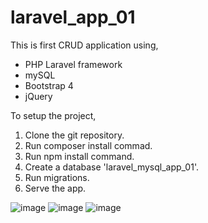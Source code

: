 # laravel_app_01
This is first CRUD application using,
- PHP Laravel framework
- mySQL
- Bootstrap 4
- jQuery

To setup the project,
1. Clone the git repository.
2. Run composer install commad.
3. Run npm install command.
4. Create a database 'laravel_mysql_app_01'.
5. Run migrations.
6. Serve the app.

![image](https://user-images.githubusercontent.com/40564817/74675218-14fb7b80-51d9-11ea-8516-bd6533112a1a.png)
![image](https://user-images.githubusercontent.com/40564817/74675256-29d80f00-51d9-11ea-9ad8-2edef29ab5d6.png)
![image](https://user-images.githubusercontent.com/40564817/74675291-3c524880-51d9-11ea-856d-6636bb7b0fb8.png)

